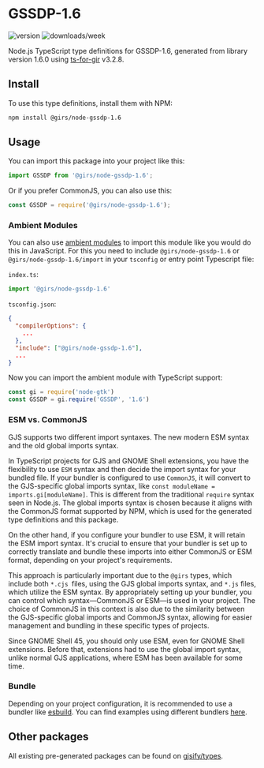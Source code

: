 
# GSSDP-1.6

![version](https://img.shields.io/npm/v/@girs/node-gssdp-1.6)
![downloads/week](https://img.shields.io/npm/dw/@girs/node-gssdp-1.6)


Node.js TypeScript type definitions for GSSDP-1.6, generated from library version 1.6.0 using [ts-for-gir](https://github.com/gjsify/ts-for-gir) v3.2.8.


## Install

To use this type definitions, install them with NPM:
```bash
npm install @girs/node-gssdp-1.6
```

## Usage

You can import this package into your project like this:
```ts
import GSSDP from '@girs/node-gssdp-1.6';
```

Or if you prefer CommonJS, you can also use this:
```ts
const GSSDP = require('@girs/node-gssdp-1.6');
```

### Ambient Modules

You can also use [ambient modules](https://github.com/gjsify/ts-for-gir/tree/main/packages/cli#ambient-modules) to import this module like you would do this in JavaScript.
For this you need to include `@girs/node-gssdp-1.6` or `@girs/node-gssdp-1.6/import` in your `tsconfig` or entry point Typescript file:

`index.ts`:
```ts
import '@girs/node-gssdp-1.6'
```

`tsconfig.json`:
```json
{
  "compilerOptions": {
    ...
  },
  "include": ["@girs/node-gssdp-1.6"],
  ...
}
```

Now you can import the ambient module with TypeScript support: 

```ts
const gi = require('node-gtk')
const GSSDP = gi.require('GSSDP', '1.6')
```



### ESM vs. CommonJS

GJS supports two different import syntaxes. The new modern ESM syntax and the old global imports syntax.

In TypeScript projects for GJS and GNOME Shell extensions, you have the flexibility to use `ESM` syntax and then decide the import syntax for your bundled file. If your bundler is configured to use `CommonJS`, it will convert to the GJS-specific global imports syntax, like `const moduleName = imports.gi[moduleName]`. This is different from the traditional `require` syntax seen in Node.js. The global imports syntax is chosen because it aligns with the CommonJS format supported by NPM, which is used for the generated type definitions and this package.

On the other hand, if you configure your bundler to use ESM, it will retain the ESM import syntax. It's crucial to ensure that your bundler is set up to correctly translate and bundle these imports into either CommonJS or ESM format, depending on your project's requirements.

This approach is particularly important due to the `@girs` types, which include both `*.cjs `files, using the GJS global imports syntax, and `*.js` files, which utilize the ESM syntax. By appropriately setting up your bundler, you can control which syntax—CommonJS or ESM—is used in your project. The choice of CommonJS in this context is also due to the similarity between the GJS-specific global imports and CommonJS syntax, allowing for easier management and bundling in these specific types of projects.

Since GNOME Shell 45, you should only use ESM, even for GNOME Shell extensions. Before that, extensions had to use the global import syntax, unlike normal GJS applications, where ESM has been available for some time.

### Bundle

Depending on your project configuration, it is recommended to use a bundler like [esbuild](https://esbuild.github.io/). You can find examples using different bundlers [here](https://github.com/gjsify/ts-for-gir/tree/main/examples).

## Other packages

All existing pre-generated packages can be found on [gjsify/types](https://github.com/gjsify/types).

